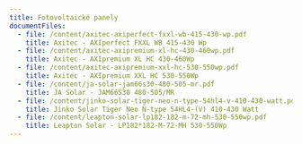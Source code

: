```yaml
---
title: Fotovoltaické panely
documentFiles:
  - file: /content/axitec-axiperfect-fxxl-wb-415-430-wp.pdf
    title: Axitec - AXIperfect FXXL WB 415-430 Wp
  - file: /content/axitec-axipremium-xl-hc-430-460wp.pdf
    title: Axitec - AXIpremium XL HC 430-460Wp
  - file: /content/axitec-axipremium-xxl-hc-530-550wp.pdf
    title: Axitec - AXIpremium XXL HC 530-550Wp
  - file: /content/ja-solar-jam66s30-480-505-mr.pdf
    title: JA Solar - JAM66S30 480-505/MR
  - file: /content/jinko-solar-tiger-neo-n-type-54hl4-v-410-430-watt.pdf
    title: Jinko Solar Tiger Neo N-type 54HL4-(V) 410-430 Watt
  - file: /content/leapton-solar-lp182-182-m-72-mh-530-550wp.pdf
    title: Leapton Solar - LP182*182-M-72-MH 530-550Wp
---
```

